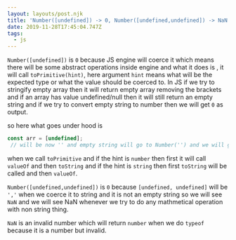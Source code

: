 ```yaml
---
layout: layouts/post.njk
title: 'Number([undefined]) -> 0, Number([undefined,undefined]) -> NaN'
date: 2019-11-28T17:45:04.747Z
tags:
  - js
---
```

`Number([undefined])` is `0` because JS engine will coerce it which means
there will be some abstract operations inside engine and what it does is , it will call `toPrimitive(hint)`, here argument `hint` means what will be the expected type or what the value should be coerced to.
In JS if we try to stringify empty array then it will return empty array removing the brackets and if an array has value undefined/null then it will still return an empty string and if we try to convert empty string to number then we will get `0` as output.

so here what goes under hood is
```js
const arr = [undefined];
 // will be now '' and empty string will go to Number('') and we will get 0

```
when we call `toPrimitive` and if the hint is `number` then first it will call `valueOf` and then `toString` and if the hint is `string` then first `toString` will be called and then `valueOf`.

`Number([undefined,undefined])` is `0` because `[undefined, undefined]` will be `','` when we coerce it to string and it is not an empty string so we will see `NaN` and we will see NaN whenever we try to do any mathmetical operation with non string thing.

`NaN` is an invalid number which will return `number` when we do `typeof` because it is a number but invalid.
